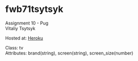 # fwb71tsytsyk  

Assignment 10 - Pug  
Vitaliy Tsytsyk
  
Hosted at: [Heroku](https://fwb71tsytsyk.herokuapp.com/)  
  
Class: tv  
Attributes: brand(string), screen(string), screen_size(number)
